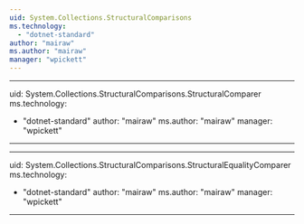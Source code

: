 ```yaml
---
uid: System.Collections.StructuralComparisons
ms.technology: 
  - "dotnet-standard"
author: "mairaw"
ms.author: "mairaw"
manager: "wpickett"
---
```


---
uid: System.Collections.StructuralComparisons.StructuralComparer
ms.technology: 
  - "dotnet-standard"
author: "mairaw"
ms.author: "mairaw"
manager: "wpickett"
---

---
uid: System.Collections.StructuralComparisons.StructuralEqualityComparer
ms.technology: 
  - "dotnet-standard"
author: "mairaw"
ms.author: "mairaw"
manager: "wpickett"
---
